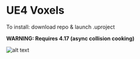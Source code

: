 # UE4 Voxels

To install: download repo & launch .uproject

<b>WARNING: Requires 4.17 (async collision cooking)</b>

![alt text](https://raw.githubusercontent.com/Phyronnaz/MarchingCubes/master/Screenshot.png)
